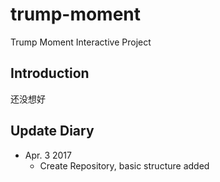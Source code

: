 # trump-moment
Trump Moment Interactive Project

## Introduction
还没想好

## Update Diary
- Apr. 3 2017
  - Create Repository, basic structure added
